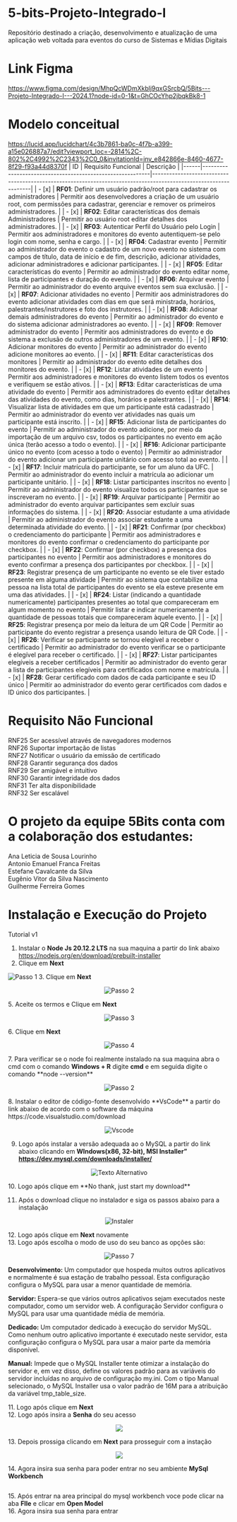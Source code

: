 # 5-bits-Projeto-Integrado-I
Repositório destinado a criação, desenvolvimento e atualização de uma aplicação web voltada para eventos do curso de Sistemas e Mídias Digitais
# Link Figma
https://www.figma.com/design/MhpQcWDmXkblj9qxGSrcbQ/5Bits---Projeto-Integrado-I---2024.1?node-id=0-1&t=GhCOcYhp2jbqkBk8-1
# Modelo conceitual
https://lucid.app/lucidchart/4c3b7861-ba0c-4f7b-a399-a15e026887a7/edit?viewport_loc=-2814%2C-802%2C4992%2C2343%2C0_0&invitationId=inv_e842866e-8460-4677-8f29-f93a44d8370f
| ID   | Requisito Funcional                                         | Descrição                                                                                                       |
|------|-----------------------------------------------------------|-----------------------------------------------------------------------------------------------------------------|
| - [x] | **RF01**: Definir um usuário padrão/root para cadastrar os administradores | Permitir aos desenvolvedores a criação de um usuário root, com permissões para cadastrar, gerenciar e remover os primeiros administradores. |
| - [x] | **RF02**: Editar características dos demais Administradores         | Permitir ao usuário root editar detalhes dos administradores.                                                |
| - [x] | **RF03**: Autenticar Perfil do Usuário pelo Login                   | Permitir aos administradores e monitores do evento autentiquem-se pelo login com nome, senha e cargo.          |
| - [x] | **RF04**: Cadastrar evento                                           | Permitir ao administrador do evento o cadastro de um novo evento no sistema com campos de título, data de início e de fim, descrição, adicionar atividades, adicionar administradores e adicionar participantes. |
| - [x] | **RF05**: Editar características do evento                           | Permitir ao administrador do evento editar nome, lista de participantes e duração do evento.                   |
| - [x] | **RF06**: Arquivar evento                                           | Permitir ao administrador do evento arquive eventos sem sua exclusão.                                         |
| - [x] | **RF07**: Adicionar atividades no evento                             | Permitir aos administradores do evento adicionar atividades com dias em que será ministrada, horários, palestrantes/instrutores e foto dos instrutores. |
| - [x] | **RF08**: Adicionar demais administradores do evento                 | Permitir ao administrador do evento e do sistema adicionar administradores ao evento.                          |
| - [x] | **RF09**: Remover administrador do evento                             | Permitir aos administradores do evento e do sistema a exclusão de outros administradores de um evento.        |
| - [x] | **RF10**: Adicionar monitores do evento                              | Permitir ao administrador do evento adicione monitores ao evento.                                            |
| - [x] | **RF11**: Editar características dos monitores                       | Permitir ao administrador do evento edite detalhes dos monitores do evento.                                   |
| - [x] | **RF12**: Listar atividades de um evento                             | Permitir aos administradores e monitores do evento listem todos os eventos e verifiquem se estão ativos.     |
| - [x] | **RF13**: Editar características de uma atividade do evento         | Permitir aos administradores do evento editar detalhes das atividades do evento, como dias, horários e palestrantes. |
| - [x] | **RF14**: Visualizar lista de atividades em que um participante está cadastrado | Permitir ao administrador do evento ver atividades nas quais um participante está inscrito.                     |
| - [x] | **RF15**: Adicionar lista de participantes do evento                 | Permitir ao administrador do evento adicione, por meio da importação de um arquivo csv, todos os participantes no evento em ação única (terão acesso a todo o evento). |
| - [x] | **RF16**: Adicionar participante único no evento (com acesso a todo o evento) | Permitir ao administrador do evento adicionar um participante unitário com acesso total ao evento.            |
| - [x] | **RF17**: Incluir matrícula do participante, se for um aluno da UFC. | Permitir ao administrador do evento incluir a matrícula ao adicionar um participante unitário.                 |
| - [x] | **RF18**: Listar participantes inscritos no evento                   | Permitir ao administrador do evento visualize todos os participantes que se inscreveram no evento.            |
| - [x] | **RF19**: Arquivar participante                                       | Permitir ao administrador do evento arquivar participantes sem excluir suas informações do sistema.           |
| - [x] | **RF20**: Associar estudante a uma atividade                         | Permitir ao administrador do evento associar estudante a uma determinada atividade do evento.                 |
| - [x] | **RF21**: Confirmar (por checkbox) o credenciamento do participante   | Permitir aos administradores e monitores do evento confirmar o credenciamento do participante por checkbox.    |
| - [x] | **RF22**: Confirmar (por checkbox) a presença dos participantes no evento | Permitir aos administradores e monitores do evento confirmar a presença dos participantes por checkbox.        |
| - [x] | **RF23**: Registrar presença de um participante no evento se ele tiver estado presente em alguma atividade | Permitir ao sistema que contabilize uma pessoa na lista total de participantes do evento se ela esteve presente em uma das atividades. |
| - [x] | **RF24**: Listar (indicando a quantidade numericamente) participantes presentes ao total que compareceram em algum momento no evento | Permitir listar e indicar numericamente a quantidade de pessoas totais que compareceram àquele evento.        |
| - [x] | **RF25**: Registrar presença por meio da leitura de um QR Code      | Permitir ao participante do evento registrar a presença usando leitura de QR Code.                             |
| - [x] | **RF26**: Verificar se participante se tornou elegível a receber o certificado | Permitir ao administrador do evento verificar se o participante é elegível para receber o certificado.         |
| - [x] | **RF27**: Listar participantes elegíveis a receber certificados       | Permitir ao administrador do evento gerar a lista de participantes elegíveis para certificados com nome e matrícula. |
| - [x] | **RF28**: Gerar certificado com dados de cada participante e seu ID único | Permitir ao administrador do evento gerar certificados com dados e ID único dos participantes.                 |


# Requisito Não  Funcional
RNF25 Ser acessível através de navegadores modernos\
RNF26 Suportar importação de listas\
RNF27 Notificar o usuário da emissão de certificado\
RNF28 Garantir segurança dos dados\
RNF29 Ser amigável e intuitivo\
RNF30 Garantir integridade dos dados\
RNF31 Ter alta disponibilidade\
RNF32 Ser escalável


 
# O projeto da equipe 5Bits conta com a colaboração dos estudantes:

Ana Leticia de Sousa Lourinho\
Antonio Emanuel Franca Freitas\
Estefane Cavalcante da Silva\
Eugênio Vitor da Silva Nascimento\
Guilherme Ferreira Gomes

# Instalação e Execução do Projeto 


Tutorial v1
	
1. Instalar o **Node Js 20.12.2 LTS** na sua maquina a partir do link abaixo https://nodejs.org/en/download/prebuilt-installer
2.  Clique em <b>Next</b>  
<img src="https://www.alura.com.br/artigos/assets/como-instalar-node-js-windows-linux-macos/imagem1.jpg"  alt="Passo 1">
3. Clique em <b>Next</b>
  <p align="center">
<img src="https://www.alura.com.br/artigos/assets/como-instalar-node-js-windows-linux-macos/imagem3.jpg" alt="Passo 2">
  </p>
5. Aceite os termos e Clique em <b>Next</b>
   <p align="center">
<img src="https://www.alura.com.br/artigos/assets/como-instalar-node-js-windows-linux-macos/imagem4.jpg"  align="center"  alt="Passo 3">
</p>
6. Clique em <b>Next</b>   
  <p align="center">
<img src="https://www.alura.com.br/artigos/assets/como-instalar-node-js-windows-linux-macos/imagem7.jpg"  align="center"  alt="Passo 4">
  </p>
7. Para verificar se o node foi realmente instalado na sua maquina abra o cmd com o comando <b>Windows + R</b>   digite <b>cmd</b>  
e em seguida digite o comando **node --version**  
  <p align="center">
<img src="https://github.com/user-attachments/assets/43f2e789-2fe8-4ddc-aba3-d22c168ccb66"  align="center"  alt="Passo 2">
  </p>
8. Instalar o editor de código-fonte desenvolvido **VsCode** a partir do link abaixo de acordo com o software da máquina 
https://code.visualstudio.com/download <br>
  <p align="center">
<img src="https://hub.asimov.academy/wp-content/uploads/2024/02/downloadvscode-1-1024x634.png"  align="center"  alt="Vscode"> <br>
  </p>


9. Logo após instalar a versão adequada ao o MySQL a partir do link abaixo clicando em **WIndows(x86, 32-bit), MSI Installer”
https://dev.mysql.com/downloads/installer/** <br>
  <p align="center">
   <img src="https://www.simplilearn.com/ice9/free_resources_article_thumb/MySQL_4.png" alt="Texto Alternativo">
  </p>
10. Logo após clique em **No thank, just start my download** <br>
  
11. Após o download clique no instalador e siga os passos abaixo para a instalação
  <p align="center">
 <img src= "https://programadorviking.com.br/wp-content/webp-express/webp-images/uploads/2019/03/como-instalar-mysql-windows-linux-macos-01.png.webp" alt="Instaler">
  </p>
12. Logo após clique em <b>Next</b> novamente <br>
13. Logo após escolha o modo de uso do seu banco as opções são: <br>
  <p align="center">
<img src="https://www.simplilearn.com/ice9/free_resources_article_thumb/MySQL_9.png" alt="Passo 7"><br>
  </p>
<p><b>Desenvolvimento: </b> Um computador que hospeda muitos outros aplicativos e normalmente é sua estação de trabalho pessoal. Esta configuração configura o MySQL para usar a menor quantidade de memória.</p>
<p><b>Servidor: </b>Espera-se que vários outros aplicativos sejam executados neste computador, como um servidor web. A configuração Servidor configura o MySQL para usar uma quantidade média de memória.</p>
<p> <b>Dedicado:</b> Um computador dedicado à execução do servidor MySQL. Como nenhum outro aplicativo importante é executado neste servidor, esta configuração configura o MySQL para usar a maior parte da memória disponível.</p>
<p><b>Manual:</b> Impede que o MySQL Installer tente otimizar a instalação do servidor e, em vez disso, define os valores padrão para as variáveis ​​do servidor incluídas no arquivo de configuração my.ini. Com o tipo Manual selecionado, o MySQL Installer usa o valor padrão de 16M para a atribuição da variável tmp_table_size.</p>
11. Logo após clique em <b>Next</b><br>
12. Logo após insira a <b>Senha</b> do seu acesso  <br>
  <p align="center">
<img src= "https://www.simplilearn.com/ice9/free_resources_article_thumb/MySQL_10.png">
  </p>
13. Depois prossiga clicando em <b>Next</b> para prosseguir com a instação <br>
  <p align="center">
<img src="https://www.simplilearn.com/ice9/free_resources_article_thumb/MySQL_10.png">
  </p>
14. Agora insira sua senha para poder entrar no seu ambiente <b>MySql Workbench</b> <br>
  <p align="center">
<img src = "https://blogger.googleusercontent.com/img/b/R29vZ2xl/AVvXsEiGPqlGbSMQqL7a-NNEC2uvhVa85nLLMZ3yuTccCrhyFMzXZFQpNhgHTKVDHX5p_l0na2zWLS38QS-z8NjTMPqX83M1F3kD5vmmBBaA6cjv9GiBwbTugwvFoX-pmHng2zkKj6ECXGAuGX4/s640/2017-09-03+18_17_47-Greenshot.png" alt = "">
  </p>
15. Após entrar na area principal do mysql workbench voce pode clicar na aba <b>FIle</b> e clicar em <b>Open Model</b> <br>
16. Agora insira sua senha para entrar <br>






